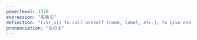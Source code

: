 ```yaml
---
powerlevel: 1376
expression: "名乗る"
definition: "(v5r,vi) to call oneself (name, label, etc.); to give one's name (as); to impersonate or claim (to be someone)"
pronunciation: "なのる"
---
```

